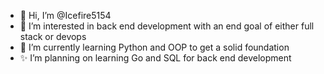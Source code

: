- 👋 Hi, I’m @Icefire5154
- 👀 I’m interested in back end development with an end goal of either full stack or devops
- 🌱 I’m currently learning Python and OOP to get a solid foundation 
- ✨ I’m planning on learning Go and SQL for back end development 



<!---
Icefire5154/Icefire5154 is a ✨ special ✨ repository because its `README.md` (this file) appears on your GitHub profile.
You can click the Preview link to take a look at your changes.
--->
